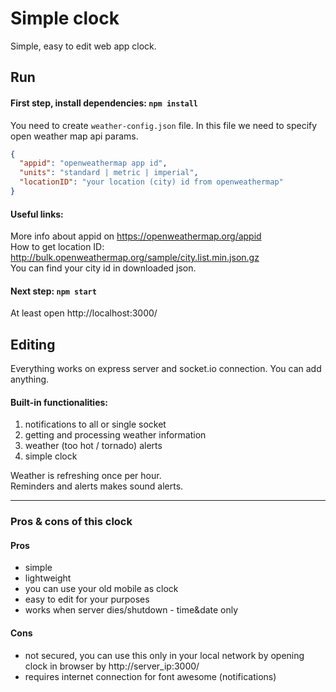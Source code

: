 # Simple clock
Simple, easy to edit web app clock.
## Run
#### First step, install dependencies: `npm install`<br>
You need to create `weather-config.json` file. In this file we need to specify open weather map api params.<br>
```json
{
  "appid": "openweathermap app id",
  "units": "standard | metric | imperial",
  "locationID": "your location (city) id from openweathermap"
}
```
#### Useful links:
More info about appid on https://openweathermap.org/appid <br>
How to get location ID: http://bulk.openweathermap.org/sample/city.list.min.json.gz <br>
You can find your city id in downloaded json.<br>
#### Next step: `npm start` <br>
At least open http://localhost:3000/
## Editing
Everything works on express server and socket.io connection. You can add anything.
#### Built-in functionalities:
<ol>
    <li>notifications to all or single socket</li>
    <li>getting and processing weather information</li>
    <li>weather (too hot / tornado) alerts</li>
    <li>simple clock</li>
</ol>
Weather is refreshing once per hour. <br>
Reminders and alerts makes sound alerts.

----

### Pros & cons of this clock
#### Pros
<ul>
    <li>simple</li>
    <li>lightweight</li>
    <li>you can use your old mobile as clock</li>
    <li>easy to edit for your purposes</li>
    <li>works when server dies/shutdown - time&date only</li>
</ul>

#### Cons
<ul>
    <li>not secured, you can use this only in your local network by opening clock in browser by http://server_ip:3000/</li>
    <li>requires internet connection for font awesome (notifications)</li>
</ul>